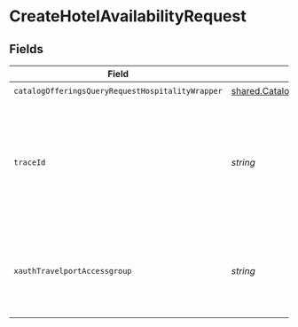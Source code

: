 # CreateHotelAvailabilityRequest


## Fields

| Field                                                                                                                                 | Type                                                                                                                                  | Required                                                                                                                              | Description                                                                                                                           |
| ------------------------------------------------------------------------------------------------------------------------------------- | ------------------------------------------------------------------------------------------------------------------------------------- | ------------------------------------------------------------------------------------------------------------------------------------- | ------------------------------------------------------------------------------------------------------------------------------------- |
| `catalogOfferingsQueryRequestHospitalityWrapper`                                                                                      | [shared.CatalogOfferingsQueryRequestHospitalityWrapper](../../../sdk/models/shared/catalogofferingsqueryrequesthospitalitywrapper.md) | :heavy_check_mark:                                                                                                                    | N/A                                                                                                                                   |
| `traceId`                                                                                                                             | *string*                                                                                                                              | :heavy_minus_sign:                                                                                                                    | Identifier used to correlate API invocations across long-running or multi-call business flows.                                        |
| `xauthTravelportAccessgroup`                                                                                                          | *string*                                                                                                                              | :heavy_minus_sign:                                                                                                                    | Identifies the Travelport access group with which the caller is associated                                                            |